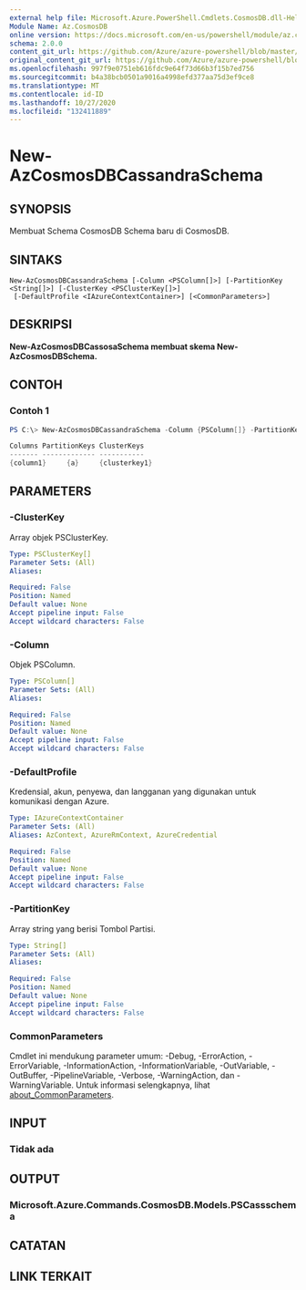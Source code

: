 ```yaml
---
external help file: Microsoft.Azure.PowerShell.Cmdlets.CosmosDB.dll-Help.xml
Module Name: Az.CosmosDB
online version: https://docs.microsoft.com/en-us/powershell/module/az.cosmosdb/new-azcosmosdbcassandraschema
schema: 2.0.0
content_git_url: https://github.com/Azure/azure-powershell/blob/master/src/CosmosDB/CosmosDB/help/New-AzCosmosDBCassandraSchema.md
original_content_git_url: https://github.com/Azure/azure-powershell/blob/master/src/CosmosDB/CosmosDB/help/New-AzCosmosDBCassandraSchema.md
ms.openlocfilehash: 997f9e0751eb616fdc9e64f73d66b3f15b7ed756
ms.sourcegitcommit: b4a38bcb0501a9016a4998efd377aa75d3ef9ce8
ms.translationtype: MT
ms.contentlocale: id-ID
ms.lasthandoff: 10/27/2020
ms.locfileid: "132411889"
---
```

# New-AzCosmosDBCassandraSchema

## SYNOPSIS
Membuat Schema CosmosDB Schema baru di CosmosDB.

## SINTAKS

```
New-AzCosmosDBCassandraSchema [-Column <PSColumn[]>] [-PartitionKey <String[]>] [-ClusterKey <PSClusterKey[]>]
 [-DefaultProfile <IAzureContextContainer>] [<CommonParameters>]
```

## DESKRIPSI
**New-AzCosmosDBCassosaSchema membuat skema New-AzCosmosDBSchema.**

## CONTOH

### Contoh 1
```powershell
PS C:\> New-AzCosmosDBCassandraSchema -Column {PSColumn[]} -PartitionKey <String[]> -ClusterKey {PSClusterKey[]}

Columns PartitionKeys ClusterKeys
------- ------------- -----------
{column1}     {a}     {clusterkey1}
```

## PARAMETERS

### -ClusterKey
Array objek PSClusterKey.

```yaml
Type: PSClusterKey[]
Parameter Sets: (All)
Aliases:

Required: False
Position: Named
Default value: None
Accept pipeline input: False
Accept wildcard characters: False
```

### -Column
Objek PSColumn.

```yaml
Type: PSColumn[]
Parameter Sets: (All)
Aliases:

Required: False
Position: Named
Default value: None
Accept pipeline input: False
Accept wildcard characters: False
```

### -DefaultProfile
Kredensial, akun, penyewa, dan langganan yang digunakan untuk komunikasi dengan Azure.

```yaml
Type: IAzureContextContainer
Parameter Sets: (All)
Aliases: AzContext, AzureRmContext, AzureCredential

Required: False
Position: Named
Default value: None
Accept pipeline input: False
Accept wildcard characters: False
```

### -PartitionKey
Array string yang berisi Tombol Partisi.

```yaml
Type: String[]
Parameter Sets: (All)
Aliases:

Required: False
Position: Named
Default value: None
Accept pipeline input: False
Accept wildcard characters: False
```

### CommonParameters
Cmdlet ini mendukung parameter umum: -Debug, -ErrorAction, -ErrorVariable, -InformationAction, -InformationVariable, -OutVariable, -OutBuffer, -PipelineVariable, -Verbose, -WarningAction, dan -WarningVariable. Untuk informasi selengkapnya, lihat [about_CommonParameters](http://go.microsoft.com/fwlink/?LinkID=113216).

## INPUT

### Tidak ada

## OUTPUT

### Microsoft.Azure.Commands.CosmosDB.Models.PSCassschema

## CATATAN

## LINK TERKAIT
